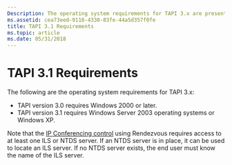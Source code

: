 ```yaml
---
Description: The operating system requirements for TAPI 3.x are presented below.
ms.assetid: cea73eed-9118-4330-83fe-44a5d357f0fe
title: TAPI 3.1 Requirements
ms.topic: article
ms.date: 05/31/2018
---
```


# TAPI 3.1 Requirements

The following are the operating system requirements for TAPI 3.x:

-   TAPI version 3.0 requires Windows 2000 or later.
-   TAPI version 3.1 requires Windows Server 2003 operating systems or Windows XP.

Note that the [IP Conferencing control](about-rendezvous-ip-telephony-conferencing.md) using Rendezvous requires access to at least one ILS or NTDS server. If an NTDS server is in place, it can be used to locate an ILS server. If no NTDS server exists, the end user must know the name of the ILS server.

 

 



